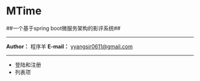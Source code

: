 # MTime
##一个基于spring boot微服务架构的影评系统##

---

**Author：** 程序羊
**E-mail：** yyangsir0611@gmail.com

----------

 - 登陆和注册
 - 列表项

